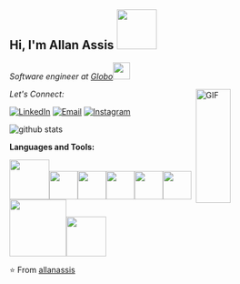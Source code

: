 <h2> Hi, I'm Allan Assis <img src="https://media.giphy.com/media/VgGpnYeMVljm1vRA6g/giphy.gif" width="70"></h2>
<p><em>Software engineer at <a href="https://www.globo.com/">Globo</a><img src="https://media.giphy.com/media/WUlplcMpOCEmTGBtBW/giphy.gif" width="30"> 
</em></p>
<img width = "35%" align="right" alt="GIF" height="200px" src="https://media.giphy.com/media/MM0Jrc8BHKx3y/giphy.gif" />


<div align="left">

<i>Let's Connect:</i><br>

<a href="https://www.linkedin.com/in/allan-assis/" target="_blank"><img src="https://img.shields.io/badge/LinkedIn-%230077B5.svg?&style=flat-square&logo=linkedin&logoColor=white" alt="LinkedIn"></a>
<a href="mailto:allan-bdc@hotmail.com" target="_blank"><img src="https://img.shields.io/badge/-Outlook-3c5fc3?style=flat-square&labelColor=3c5fc3&logo=Gmail&logoColor=white" alt="Email"></a>
<a href="https://www.instagram.com/allan.ass1s/" target="_blank"><img src="https://img.shields.io/badge/Instagram-%23E4405F.svg?&style=flat-square&logo=instagram&logoColor=white" alt="Instagram"></a>

</div>

![github stats](https://github-readme-stats.vercel.app/api?username=allanassis&show_icons=true)

**Languages and Tools:** 
<p align="left">
  <img src="https://media.giphy.com/media/PhTSmzCqkliqIJ9ZtZ/giphy.gif" width="70"><img src="https://media3.giphy.com/media/kdFc8fubgS31b8DsVu/giphy.webp" width="50"><img src="https://media3.giphy.com/media/ln7z2eWriiQAllfVcn/200w.webp" width="50"><img src="https://i.giphy.com/media/LMt9638dO8dftAjtco/200.webp" width="50"><img src="https://i.giphy.com/media/eNAsjO55tPbgaor7ma/200w.webp" width="50"><img src="https://i.giphy.com/media/IdyAQJVN2kVPNUrojM/200.webp" width="50"><img src="https://media.giphy.com/media/kH1DBkPNyZPOk0BxrM/giphy.gif" width="100"><img src="https://media.giphy.com/media/SsCYf6DRFJrOpP0IoM/giphy.gif" width="70">
  
</p>

⭐️ From [allanassis](https://github.com/allanassis)
<!--
**allanassis/allanassis** is a ✨ _special_ ✨ repository because its `README.md` (this file) appears on your GitHub profile.

Here are some ideas to get you started:

- 🔭 I’m currently working on ...
- 🌱 I’m currently learning ...
- 👯 I’m looking to collaborate on ...
- 🤔 I’m looking for help with ...
- 💬 Ask me about ...
- 📫 How to reach me: ...
- 😄 Pronouns: ...
- ⚡ Fun fact: ...
-->
